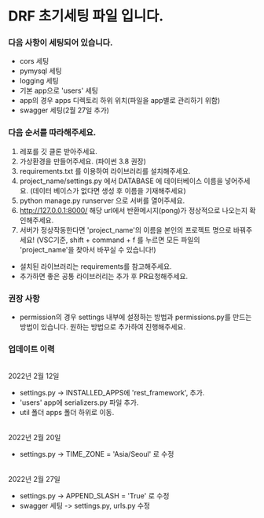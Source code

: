 # DRF 초기세팅 파일 입니다.
### 다음 사항이 세팅되어 있습니다.
- cors 세팅
- pymysql 세팅
- logging 세팅
- 기본 app으로 'users' 세팅
- app의 경우 apps 디렉토리 하위 위치(파일을 app별로 관리하기 위함)
- swagger 세팅(2월 27일 추가)


### 다음 순서를 따라해주세요.
1. 레포를 깃 클론 받아주세요.
2. 가상환경을 만들어주세요. (파이썬 3.8 권장)
3. requirements.txt 를 이용하여 라이브러리를 설치해주세요.
4. project_name/settings.py 에서 DATABASE 에 데이터베이스 이름을 넣어주세요. (데이터 베이스가 없다면 생성 후 이름을 기재해주세요)
5. python manage.py runserver 으로 서버를 열어주세요.
6. http://127.0.0.1:8000/ 해당 url에서 반환메시지(pong)가 정상적으로 나오는지 확인해주세요.
7. 서버가 정상작동한다면 'project_name'의 이름을 본인의 프로젝트 명으로 바꿔주세요!
   (VSC기준, shift + command + f 를 누르면 모든 파일의 'project_name'을 찾아서 바꾸실 수 있습니다!)

- 설치된 라이브러리는 requirements를 참고해주세요.
- 추가하면 좋은 공통 라이브러리는 추가 후 PR요청해주세요.

### 권장 사항
- permission의 경우 settings 내부에 설정하는 방법과 permissions.py를 만드는 방법이 있습니다. 원하는 방법으로 추가하여 진행해주세요.


### 업데이트 이력

<br> 2022년 2월 12일

- settings.py -> INSTALLED_APPS에 'rest_framework', 추가.
- 'users' app에 serializers.py 파일 추가.
- util 폴더 apps 폴더 하위로 이동.

<br> 2022년 2월 20일

- settings.py -> TIME_ZONE = 'Asia/Seoul' 로 수정

<br> 2022년 2월 27일

- settings.py -> APPEND_SLASH = 'True' 로 수정
- swagger 세팅 -> settings.py, urls.py 수정